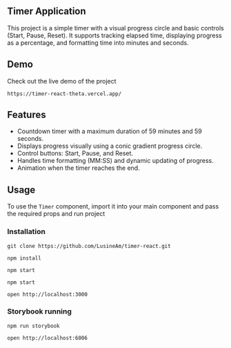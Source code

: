 ## Timer Application

This project is a simple timer with a visual progress circle and basic controls (Start, Pause, Reset). It supports tracking elapsed time, displaying progress as a percentage, and formatting time into minutes and seconds.

## Demo

Check out the live demo of the project

```
https://timer-react-theta.vercel.app/
```

## Features

- Countdown timer with a maximum duration of 59 minutes and 59 seconds.
- Displays progress visually using a conic gradient progress circle.
- Control buttons: Start, Pause, and Reset.
- Handles time formatting (MM:SS) and dynamic updating of progress.
- Animation when the timer reaches the end.

## Usage

To use the `Timer` component, import it into your main component and pass the required props and run project

### Installation

```
git clone https://github.com/LusineAm/timer-react.git
```

```
npm install
```

```
npm start
```

```
npm start
```

```
open http://localhost:3000
```

### Storybook running

```
npm run storybook
```

```
open http://localhost:6006
```
